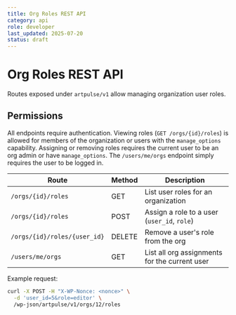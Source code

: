 ```yaml
---
title: Org Roles REST API
category: api
role: developer
last_updated: 2025-07-20
status: draft
---
```


# Org Roles REST API

Routes exposed under `artpulse/v1` allow managing organization user roles.

## Permissions

All endpoints require authentication. Viewing roles (`GET /orgs/{id}/roles`) is
allowed for members of the organization or users with the `manage_options`
capability. Assigning or removing roles requires the current user to be an org
admin or have `manage_options`. The `/users/me/orgs` endpoint simply requires the
user to be logged in.

| Route | Method | Description |
|-------|--------|-------------|
| `/orgs/{id}/roles` | GET | List user roles for an organization |
| `/orgs/{id}/roles` | POST | Assign a role to a user (`user_id`, `role`) |
| `/orgs/{id}/roles/{user_id}` | DELETE | Remove a user's role from the org |
| `/users/me/orgs` | GET | List all org assignments for the current user |

Example request:

```bash
curl -X POST -H "X-WP-Nonce: <nonce>" \
  -d 'user_id=5&role=editor' \
  /wp-json/artpulse/v1/orgs/12/roles
```